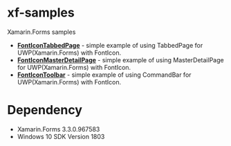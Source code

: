 # xf-samples
Xamarin.Forms samples
* **[FontIconTabbedPage](https://github.com/tomohak/xf-samples/tree/master/FontIconTabbedPage)** - simple example of using TabbedPage for UWP(Xamarin.Forms) with FontIcon.
* **[FontIconMasterDetailPage](https://github.com/tomohak/xf-samples/tree/master/FontIconMasterDetailPage)** - simple example of using MasterDetailPage for UWP(Xamarin.Forms) with FontIcon.
* **[FontIconToolbar](https://github.com/tomohak/xf-samples/tree/master/FontIconToolbar)** - simple example of using CommandBar for UWP(Xamarin.Forms) with FontIcon.

# Dependency
* Xamarin.Forms 3.3.0.967583
* Windows 10 SDK Version 1803
